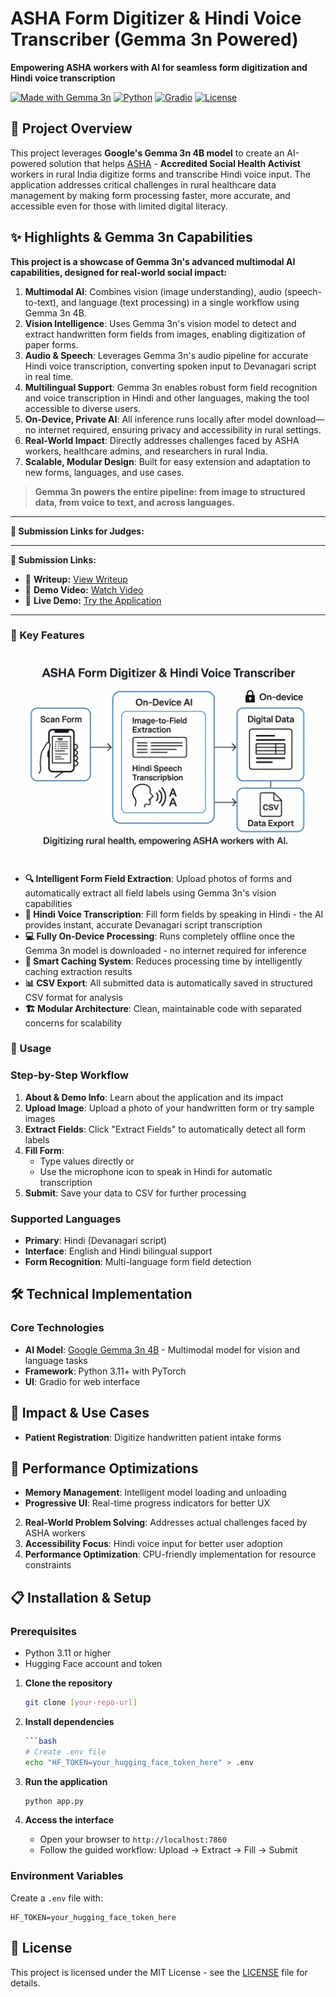 # ASHA Form Digitizer & Hindi Voice Transcriber (Gemma 3n Powered)

**Empowering ASHA workers with AI for seamless form digitization and Hindi voice transcription**

[![Made with Gemma 3n](https://img.shields.io/badge/Made%20with-Gemma%203n%204B-blue)](https://huggingface.co/google/gemma-3n-E4B-it)
[![Python](https://img.shields.io/badge/Python-3.8+-green)](https://python.org)
[![Gradio](https://img.shields.io/badge/UI-Gradio-orange)](https://gradio.app)
[![License](https://img.shields.io/badge/License-MIT-blue.svg)](LICENSE)

## 🌟 Project Overview

This project leverages **Google's Gemma 3n 4B model** to create an AI-powered solution that helps [ASHA](https://nhm.gov.in/index1.php?lang=1&level=1&sublinkid=150&lid=226) - **Accredited Social Health Activist** workers in rural India digitize forms and transcribe Hindi voice input. The application  addresses critical challenges in rural healthcare data management by making form processing faster, more accurate, and accessible even for those with limited digital literacy.

## ✨ Highlights & Gemma 3n Capabilities

**This project is a showcase of Gemma 3n's advanced multimodal AI capabilities, designed for real-world social impact:**

1. **Multimodal AI**: Combines vision (image understanding), audio (speech-to-text), and language (text processing) in a single workflow using Gemma 3n 4B.
2. **Vision Intelligence**: Uses Gemma 3n's vision model to detect and extract handwritten form fields from images, enabling digitization of paper forms.
3. **Audio & Speech**: Leverages Gemma 3n's audio pipeline for accurate Hindi voice transcription, converting spoken input to Devanagari script in real time.
4. **Multilingual Support**: Gemma 3n enables robust form field recognition and voice transcription in Hindi and other languages, making the tool accessible to diverse users.
5. **On-Device, Private AI**: All inference runs locally after model download—no internet required, ensuring privacy and accessibility in rural settings.
6. **Real-World Impact**: Directly addresses challenges faced by ASHA workers, healthcare admins, and researchers in rural India.
7. **Scalable, Modular Design**: Built for easy extension and adaptation to new forms, languages, and use cases.

> **Gemma 3n powers the entire pipeline: from image to structured data, from voice to text, and across languages.**

---

**🔗 Submission Links for Judges:**


---

**🔗 Submission Links:**

- 📄 **Writeup:** [View Writeup](#) <!-- Replace # with your writeup link -->
- 🎥 **Demo Video:** [Watch Video](#) <!-- Replace # with your video link -->
- 🚀 **Live Demo:** [Try the Application](https://huggingface.co/spaces/ParulPandey/demo)

---
### 🎯 Key Features
![](images/Architecture.png)

- **🔍 Intelligent Form Field Extraction**: Upload photos of forms and automatically extract all field labels using Gemma 3n's vision capabilities
- **🎤 Hindi Voice Transcription**: Fill form fields by speaking in Hindi - the AI provides instant, accurate Devanagari script transcription
- **💻 Fully On-Device Processing**: Runs completely offline once the Gemma 3n model is downloaded - no internet required for inference
- **💾 Smart Caching System**: Reduces processing time by intelligently caching extraction results
- **📊 CSV Export**: All submitted data is automatically saved in structured CSV format for analysis
- **🏗️ Modular Architecture**: Clean, maintainable code with separated concerns for scalability

### 🔧 Usage

### Step-by-Step Workflow

1. **About & Demo Info**: Learn about the application and its impact
2. **Upload Image**: Upload a photo of your handwritten form or try sample images
3. **Extract Fields**: Click "Extract Fields" to automatically detect all form labels
4. **Fill Form**: 
   - Type values directly or
   - Use the microphone icon to speak in Hindi for automatic transcription
5. **Submit**: Save your data to CSV for further processing

### Supported Languages

- **Primary**: Hindi (Devanagari script)
- **Interface**: English and Hindi bilingual support
- **Form Recognition**: Multi-language form field detection


## 🛠️ Technical Implementation

### Core Technologies

- **AI Model**: [Google Gemma 3n 4B](https://huggingface.co/google/gemma-3n-E4B-it) - Multimodal model for vision and language tasks
- **Framework**: Python 3.11+ with PyTorch
- **UI**: Gradio for web interface


## 🏥 Impact & Use Cases

- **Patient Registration**: Digitize handwritten patient intake forms

## 🚀 Performance Optimizations
- **Memory Management**: Intelligent model loading and unloading
- **Progressive UI**: Real-time progress indicators for better UX



2. **Real-World Problem Solving**: Addresses actual challenges faced by ASHA workers
3. **Accessibility Focus**: Hindi voice input for better user adoption
4. **Performance Optimization**: CPU-friendly implementation for resource constraints











## 📋 Installation & Setup

### Prerequisites

- Python 3.11 or higher
- Hugging Face account and token
1. **Clone the repository**
   ```bash
   git clone [your-repo-url]

2. **Install dependencies**
   ```bash
   ```bash
   # Create .env file
   echo "HF_TOKEN=your_hugging_face_token_here" > .env
   ```

4. **Run the application**
   ```bash
   python app.py
   ```

5. **Access the interface**
   - Open your browser to `http://localhost:7860`
   - Follow the guided workflow: Upload → Extract → Fill → Submit

### Environment Variables

Create a `.env` file with:
```env
HF_TOKEN=your_hugging_face_token_here
```


## 📄 License

This project is licensed under the MIT License - see the [LICENSE](LICENSE) file for details.

